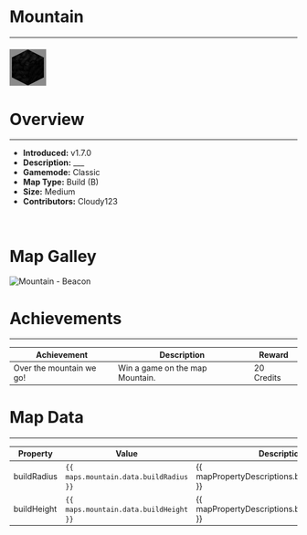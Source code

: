 <!-- replace _map_ with the actual map name -->
<!-- change gamemode type for the Map data description  -->
# Mountain

***

#### ![mountainicon](../assets/maps/mountain/mountain-icon.jpg)

# Overview
***
- **Introduced:** v1.7.0
- **Description:** ___
- **Gamemode:** Classic
- **Map Type:** Build (B)
- **Size:** Medium
- **Contributors:** Cloudy123

<br />  

# Map Galley
![Mountain - Beacon](../assets/maps/mountain/ '')

# Achievements
***

| Achievement | Description | Reward |
| ----- | ----- | ------ |
| Over the mountain we go! | Win a game on the map Mountain. | 20 Credits |



# Map Data
***

| Property | Value | Description |
| ----------- | ----------- | ------ |
| buildRadius |`{{ maps.mountain.data.buildRadius }}`| {{ mapPropertyDescriptions.buildRadius.classic }} |
| buildHeight |`{{ maps.mountain.data.buildHeight }}`| {{ mapPropertyDescriptions.buildHeight.classic }} |